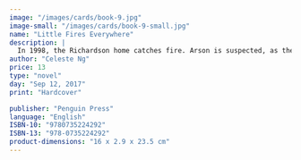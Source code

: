 ```yaml
---
image: "/images/cards/book-9.jpg"
image-small: "/images/cards/book-9-small.jpg"
name: "Little Fires Everywhere"
description: |
  In 1998, the Richardson home catches fire. Arson is suspected, as there were multiple small fires. The Richardson children believe that the arsonist was their sister, Izzy.
author: "Celeste Ng"
price: 13
type: "novel"
day: "Sep 12, 2017"
print: "Hardcover"

publisher: "Penguin Press"
language: "English"
ISBN-10: "9780735224292"
ISBN-13: "978-0735224292"
product-dimensions: "16 x 2.9 x 23.5 cm"
---
```

